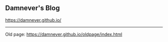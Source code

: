 ## Damnever's Blog

https://damnever.github.io/

---

Old page: https://damnever.github.io/oldpage/index.html
